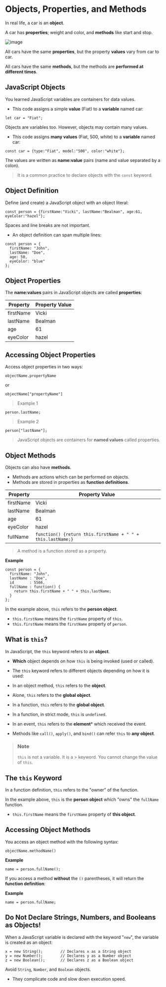 # Objects, Properties, and Methods

In real life, a car is an **object**.

A car has **properties**; weight and color, and **methods** like start and stop.

![image](https://user-images.githubusercontent.com/65863183/166125513-ece27570-7770-491c-ac80-1ed2367c1623.png)


All cars have the same **properties**, but the property **values** vary from car to car.

All cars have the same **methods**, but the methods are **performed at different times**.

## JavaScript Objects

You learned JavaScript variables are containers for data values.

  - This code assigns a simple **value** (Fiat) to a **variable** named car:

```
let car = "Fiat";

```

Objects are variables too. However, objects may contain many values.

  - This code assigns **many values** (Fiat, 500, white) to a **variable** named car:

```
const car = {type:"Fiat", model:"500", color:"white"};

```
The values are written as **name:value** pairs (name and value separated by a colon).

> It is a common practice to declare objects with the ```const``` keyword.

## Object Definition

Define (and create) a JavaScript object with an object literal:
```
const person = {firstName:"Vicki", lastName:"Bealman", age:61, eyeColor:"hazel"};

```
Spaces and line breaks are not important. 
  - An object definition can span multiple lines:

```
const person = {
  firstName: "John",
  lastName: "Doe",
  age: 50,
  eyeColor: "blue"
};
```

## Object Properties

The **name:values** pairs in JavaScript objects are called **properties**:

Property | Property Value | 
--- | --- |
firstName | Vicki | 
lastName | Bealman
age | 	61
eyeColor |	hazel

## Accessing Object Properties

Access object properties in two ways:

```
objectName.propertyName

```
or
```
objectName["propertyName"]

```
> Example 1

```
person.lastName;

```

> Example 2

```
person["lastName"];

```

> JavaScript objects are containers for **named values** called properties.

## Object Methods

Objects can also have **methods**.
  - Methods are actions which can be performed on objects.
  - Methods are stored in properties as **function definitions**.

Property | Property Value | 
--- | --- |
firstName | Vicki | 
lastName | Bealman
age | 	61
eyeColor |	hazel
fullName | ```function() {return this.firstName + " " + this.lastName;}```

> A method is a function stored as a property.

**Example**

```
const person = {
  firstName: "John",
  lastName : "Doe",
  id       : 5566,
  fullName : function() {
    return this.firstName + " " + this.lastName;
  }
};
```
In the example above, ```this``` refers to the **person object**.
  - ```this.firstName``` means the ``firstName`` property of ```this```.
  - ```this.firstName``` means the ```firstName``` property of ```person```.

## What is ```this```?

In JavaScript, the ```this``` keyword refers to an **object**.
  - **Which** object depends on how ```this``` is being invoked (used or called).
  - The ```this``` keyword refers to different objects depending on how it is used:

  - In an object method, ```this``` refers to the **object**.
  - Alone, ```this``` refers to the **global object**.
  - In a function, ```this``` refers to the **global object**.
  - In a function, in strict mode, ```this``` is ```undefined```.
  - In an event, ```this``` refers to the **element*** which received the event.
  - Methods like ```call()```, ```apply()```, and ```bind()``` can refer ```this``` to **any object**.

> ### Note
> ```this``` is not a variable. It is a > keyword. You cannot change the value of ```this```.

## The ```this``` Keyword

In a function definition, ```this``` refers to the "owner" of the function.

In the example above, ```this``` is the **person object** which "owns" the ```fullName``` function.
  - ```this.firstName``` means the ```firstName``` property of **this object**.

## Accessing Object Methods

You access an object method with the following syntax:

```
objectName.methodName()

```
**Example**
```
name = person.fullName();

```
If you access a method **without** the ```()``` parentheses, it will return the **function definition**:

**Example**

```
name = person.fullName;

```
## Do Not Declare Strings, Numbers, and Booleans as Objects!

When a JavaScript variable is declared with the keyword "```new```", the variable is created as an object:

```
x = new String();        // Declares x as a String object
y = new Number();        // Declares y as a Number object
z = new Boolean();       // Declares z as a Boolean object
```

Avoid ```String```, ```Number```, and ```Boolean``` objects. 
  - They complicate code and slow down execution speed.






